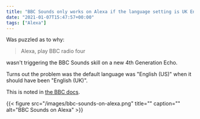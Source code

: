 ```yaml
---
title: "BBC Sounds only works on Alexa if the language setting is UK English"
date: "2021-01-07T15:47:57+00:00"
tags: ["Alexa"]
---
```


Was puzzled as to why:

> Alexa, play BBC radio four

wasn't triggering the BBC Sounds skill on a new 4th Generation Echo.

Turns out the problem was the default language was "English (US)" when it should
have been "English (UK)".

This is noted in
[the BBC docs](https://www.bbc.co.uk/usingthebbc/account/the-bbc-on-voice-devices/).

{{< figure src="/images/bbc-sounds-on-alexa.png" title="" caption="" alt="BBC Sounds on Alexa" >}}
